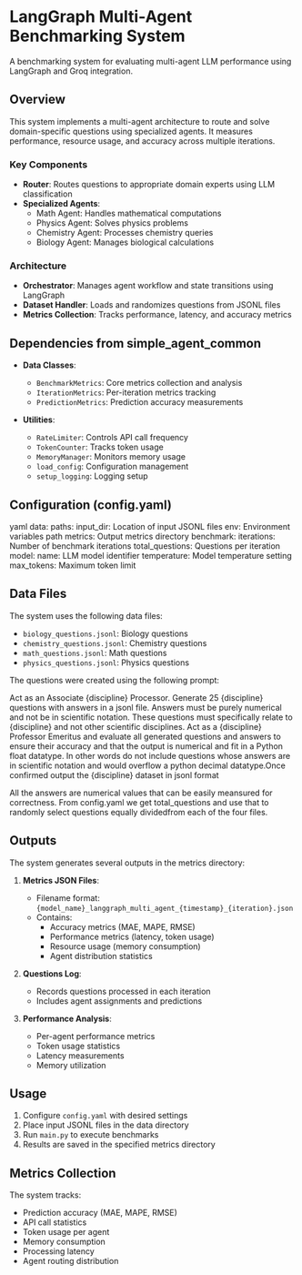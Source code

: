 # LangGraph Multi-Agent Benchmarking System

A benchmarking system for evaluating multi-agent LLM performance using LangGraph and Groq integration.

## Overview

This system implements a multi-agent architecture to route and solve domain-specific questions using specialized agents. It measures performance, resource usage, and accuracy across multiple iterations.

### Key Components

- **Router**: Routes questions to appropriate domain experts using LLM classification
- **Specialized Agents**:
  - Math Agent: Handles mathematical computations
  - Physics Agent: Solves physics problems
  - Chemistry Agent: Processes chemistry queries
  - Biology Agent: Manages biological calculations

### Architecture

- **Orchestrator**: Manages agent workflow and state transitions using LangGraph
- **Dataset Handler**: Loads and randomizes questions from JSONL files
- **Metrics Collection**: Tracks performance, latency, and accuracy metrics

## Dependencies from simple_agent_common

- **Data Classes**:
  - `BenchmarkMetrics`: Core metrics collection and analysis
  - `IterationMetrics`: Per-iteration metrics tracking
  - `PredictionMetrics`: Prediction accuracy measurements

- **Utilities**:
  - `RateLimiter`: Controls API call frequency
  - `TokenCounter`: Tracks token usage
  - `MemoryManager`: Monitors memory usage
  - `load_config`: Configuration management
  - `setup_logging`: Logging setup

## Configuration (config.yaml)
yaml
data:
paths:
input_dir: Location of input JSONL files
env: Environment variables path
metrics: Output metrics directory
benchmark:
iterations: Number of benchmark iterations
total_questions: Questions per iteration
model:
name: LLM model identifier
temperature: Model temperature setting
max_tokens: Maximum token limit

## Data Files

The system uses the following data files:

- `biology_questions.jsonl`: Biology questions
- `chemistry_questions.jsonl`: Chemistry questions
- `math_questions.jsonl`: Math questions
- `physics_questions.jsonl`: Physics questions

The questions were created using the following prompt:

Act as an Associate {discipline} Processor. Generate 25 {discipline} questions with answers in a jsonl file. Answers must be purely numerical and not be in scientific notation. These questions must specifically relate to {discipline} and not other scientific disciplines. Act as a {discipline} Professor Emeritus and evaluate all generated questions and answers to ensure their accuracy and that the output is numerical and fit in a Python float datatype. In other words do not include questions whose answers are in scientific notation and would overflow a python decimal datatype.Once confirmed output the {discipline} dataset in jsonl format

All the answers are numerical values that can be easily meansured for correctness. From config.yaml we get total_questions and use that to randomly select questions equally dividedfrom each of the four files.

## Outputs

The system generates several outputs in the metrics directory:

1. **Metrics JSON Files**:
   - Filename format: `{model_name}_langgraph_multi_agent_{timestamp}_{iteration}.json`
   - Contains:
     - Accuracy metrics (MAE, MAPE, RMSE)
     - Performance metrics (latency, token usage)
     - Resource usage (memory consumption)
     - Agent distribution statistics

2. **Questions Log**:
   - Records questions processed in each iteration
   - Includes agent assignments and predictions

3. **Performance Analysis**:
   - Per-agent performance metrics
   - Token usage statistics
   - Latency measurements
   - Memory utilization

## Usage

1. Configure `config.yaml` with desired settings
2. Place input JSONL files in the data directory
3. Run `main.py` to execute benchmarks
4. Results are saved in the specified metrics directory

## Metrics Collection

The system tracks:
- Prediction accuracy (MAE, MAPE, RMSE)
- API call statistics
- Token usage per agent
- Memory consumption
- Processing latency
- Agent routing distribution

